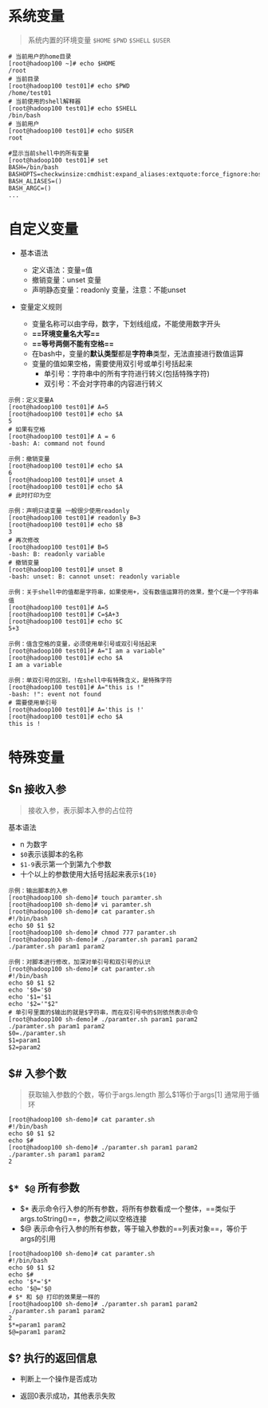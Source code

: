 # 系统变量

> 系统内置的环境变量 
> `$HOME` 
> `$PWD`
> `$SHELL`
> `$USER`

```shell
# 当前用户的home目录
[root@hadoop100 ~]# echo $HOME
/root
# 当前目录
[root@hadoop100 test01]# echo $PWD
/home/test01
# 当前使用的shell解释器
[root@hadoop100 test01]# echo $SHELL
/bin/bash
# 当前用户
[root@hadoop100 test01]# echo $USER
root

#显示当前shell中的所有变量
[root@hadoop100 test01]# set
BASH=/bin/bash
BASHOPTS=checkwinsize:cmdhist:expand_aliases:extquote:force_fignore:hostcomplete:interactive_comments:login_shell:progcomp:promptvars:sourcepath
BASH_ALIASES=()
BASH_ARGC=()
...
```



# 自定义变量

- 基本语法
  - 定义语法：变量=值
  - 撤销变量：unset 变量
  - 声明静态变量：readonly 变量，注意：不能unset

- 变量定义规则
  - 变量名称可以由字母，数字，下划线组成，不能使用数字开头
  - **==环境变量名大写==**
  - **==等号两侧不能有空格==**
  - 在bash中，变量的**默认类型**都是**字符串**类型，无法直接进行数值运算
  - 变量的值如果空格，需要使用双引号或单引号括起来
    - 单引号：字符串中的所有字符进行转义(包括特殊字符)
    - 双引号：不会对字符串的内容进行转义

```shell
示例：定义变量A 
[root@hadoop100 test01]# A=5
[root@hadoop100 test01]# echo $A
5
# 如果有空格
[root@hadoop100 test01]# A = 6
-bash: A: command not found

示例：撤销变量
[root@hadoop100 test01]# echo $A
6
[root@hadoop100 test01]# unset A
[root@hadoop100 test01]# echo $A
# 此时打印为空

示例：声明只读变量 一般很少使用readonly
[root@hadoop100 test01]# readonly B=3
[root@hadoop100 test01]# echo $B
3
# 再次修改
[root@hadoop100 test01]# B=5
-bash: B: readonly variable
# 撤销变量
[root@hadoop100 test01]# unset B
-bash: unset: B: cannot unset: readonly variable

示例：关于shell中的值都是字符串，如果使用+，没有数值运算符的效果，整个C是一个字符串值
[root@hadoop100 test01]# A=5
[root@hadoop100 test01]# C=$A+3
[root@hadoop100 test01]# echo $C
5+3

示例：值含空格的变量，必须使用单引号或双引号括起来
[root@hadoop100 test01]# A="I am a variable"
[root@hadoop100 test01]# echo $A
I am a variable

示例：单双引号的区别，!在shell中有特殊含义，是特殊字符
[root@hadoop100 test01]# A="this is !"
-bash: !": event not found
# 需要使用单引号
[root@hadoop100 test01]# A='this is !'
[root@hadoop100 test01]# echo $A
this is !
```



# 特殊变量



## $n 接收入参

> 接收入参，表示脚本入参的占位符

基本语法

- n 为数字
- `$0`表示该脚本的名称
- `$1-9`表示第一个到第九个参数
- 十个以上的参数使用大括号括起来表示`${10}`

```shell
示例：输出脚本的入参
[root@hadoop100 sh-demo]# touch paramter.sh
[root@hadoop100 sh-demo]# vi paramter.sh 
[root@hadoop100 sh-demo]# cat paramter.sh 
#!/bin/bash
echo $0 $1 $2
[root@hadoop100 sh-demo]# chmod 777 paramter.sh 
[root@hadoop100 sh-demo]# ./paramter.sh param1 param2
./paramter.sh param1 param2

示例：对脚本进行修改，加深对单引号和双引号的认识
[root@hadoop100 sh-demo]# cat paramter.sh 
#!/bin/bash
echo $0 $1 $2
echo '$0='$0
echo '$1='$1
echo '$2='"$2"
# 单引号里面的$输出的就是$字符串，而在双引号中的$则依然表示命令
[root@hadoop100 sh-demo]# ./paramter.sh param1 param2
./paramter.sh param1 param2
$0=./paramter.sh
$1=param1
$2=param2
```



## $# 入参个数

> 获取输入参数的个数，等价于args.length 那么$1等价于args[1]
> 通常用于循环

```shell
[root@hadoop100 sh-demo]# cat paramter.sh 
#!/bin/bash
echo $0 $1 $2
echo $#
[root@hadoop100 sh-demo]# ./paramter.sh param1 param2
./paramter.sh param1 param2
2
```



## `$* $@` 所有参数

- $*  表示命令行入参的所有参数，将所有参数看成一个整体，==类似于args.toString()==，参数之间以空格连接
- $@  表示命令行入参的所有参数，等于输入参数的==列表对象==，等价于args的引用

```shell
[root@hadoop100 sh-demo]# cat paramter.sh 
#!/bin/bash
echo $0 $1 $2
echo $#
echo '$*='$*
echo '$@='$@
# $* 和 $@ 打印的效果是一样的
[root@hadoop100 sh-demo]# ./paramter.sh param1 param2
./paramter.sh param1 param2
2
$*=param1 param2
$@=param1 param2
```



## $? 执行的返回信息

- 判断上一个操作是否成功

- 返回0表示成功，其他表示失败
